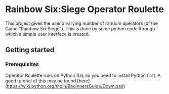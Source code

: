 # Rainbow Six:Siege Operator Roulette
This project gives the user a varying number of random operators (of the Game "Rainbow Six:Siege"). This is done by some python code through which a simple user interface is created.
## Getting started
### Prerequisites
Operator Roulette runs on Python 3.6, so you need to install Python first. A good tutorial of this may be found [here] (https://wiki.python.org/moin/BeginnersGuide/Download)
